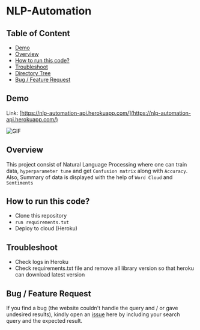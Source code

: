 # NLP-Automation

## Table of Content
  * [Demo](#demo)
  * [Overview](#overview)
  * [How to run this code?](#how-to-run-this-code-?)
  * [Troubleshoot](#troubleshoot)
  * [Directory Tree](#directory-tree)
  * [Bug / Feature Request](#bug-/-feature-request)

## Demo

Link: [https://nlp-automation-api.herokuapp.com/](https://nlp-automation-api.herokuapp.com/)

![GIF](media/nlp-automation.gif)

## Overview

This project consist of Natural Language Processing where one can train data, ```hyperparameter tune``` and get ```Confusion matrix``` along with ```Accuracy```. Also, Summary of data is displayed with the help of ```Word Cloud``` and ```Sentiments```


## How to run this code?

* Clone this repository
* ```run requirements.txt```
* Deploy to cloud (Heroku)

## Troubleshoot

* Check logs in Heroku
* Check requirements.txt file and remove all library version so that heroku can download latest version

## Bug / Feature Request

If you find a bug (the website couldn't handle the query and / or gave undesired results), kindly open an [issue](https://github.com/Mandal-21/NLP-Automation/issues) here by including your search query and the expected result.



